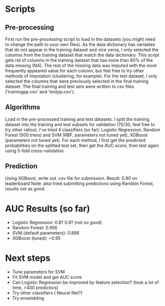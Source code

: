 # Scripts
## Pre-processing
First run the pre-processing script to load in the datasets (you might need to change the path to your own files).
As the data dictionary has variables that do not appear in the training dataset and vice versa, I only selected the columns from the training dataset that match the data dictionary. 
This script gets rid of columns in the training dataset that has more than 80% of the data missing (NA).
The rest of the missing data was imputed with the most frequently appeared value for each column, but feel free to try other methods of imputation (clustering, for example).
For the test dataset, I only selected the columns that were previously selected in the final training dataset.
The final training and test sets were written to csv files ('trainingpp.csv' and 'testpp.csv').

## Algorithms
Load in the pre-processed training and test datasets.
I split the training dataset into the training and test subsets for validation (70/30, feel free to try other ratios).
I've tried 4 classifiers (so far): Logistic Regression, Random Forest (500 trees) and SVM (RBF, parameters not tuned yet), XGBoost (parameters not tuned yet).
For each method, I first get the predicted probabilities on the splitted test set, then get the AUC score, then test again using 5-fold cross-validation.

## Prediction
Using XGBoost, write out .csv file for submission.
Result: 0.90 on leaderboard
Note: also tried submitting predictions using Random Forest, results not as good.

# AUC Results (so far)
- Logistic Regression: 0.8? 0.9? (not so good)
- Random Forest: 0.956
- SVM (default parameters): 0.896
- XGBoost (tuned): ~0.95

# Next steps
- Tune parameters for SVM
- Fit SVM model and get AUC score
- Can Logistic Regression be improved by feature selection? (took a lot of time, >400 predictors)
- Try other classifiers ( Neural Net?)
- Try ensembling
